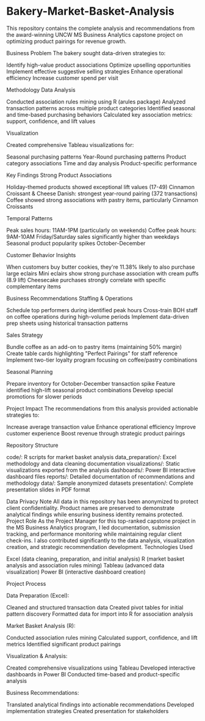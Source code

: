 # Bakery-Market-Basket-Analysis
This repository contains the complete analysis and recommendations from the award-winning UNCW MS Business Analytics capstone project on optimizing product pairings for revenue growth.

Business Problem The bakery sought data-driven strategies to:

Identify high-value product associations Optimize upselling opportunities Implement effective suggestive selling strategies Enhance operational efficiency Increase customer spend per visit

Methodology Data Analysis

Conducted association rules mining using R (arules package) Analyzed transaction patterns across multiple product categories Identified seasonal and time-based purchasing behaviors Calculated key association metrics: support, confidence, and lift values

Visualization

Created comprehensive Tableau visualizations for:

Seasonal purchasing patterns Year-Round purchasing patterns Product category associations Time and day analysis Product-specific performance

Key Findings Strong Product Associations

Holiday-themed products showed exceptional lift values (17-49) Cinnamon Croissant & Cheese Danish: strongest year-round pairing (372 transactions) Coffee showed strong associations with pastry items, particularly Cinnamon Croissants

Temporal Patterns

Peak sales hours: 11AM-1PM (particularly on weekends) Coffee peak hours: 9AM-10AM Friday/Saturday sales significantly higher than weekdays Seasonal product popularity spikes October-December

Customer Behavior Insights

When customers buy butter cookies, they're 11.38% likely to also purchase large eclairs Mini eclairs show strong purchase association with cream puffs (8.9 lift) Cheesecake purchases strongly correlate with specific complementary items

Business Recommendations Staffing & Operations

Schedule top performers during identified peak hours Cross-train BOH staff on coffee operations during high-volume periods Implement data-driven prep sheets using historical transaction patterns

Sales Strategy

Bundle coffee as an add-on to pastry items (maintaining 50% margin) Create table cards highlighting "Perfect Pairings" for staff reference Implement two-tier loyalty program focusing on coffee/pastry combinations

Seasonal Planning

Prepare inventory for October-December transaction spike Feature identified high-lift seasonal product combinations Develop special promotions for slower periods

Project Impact The recommendations from this analysis provided actionable strategies to:

Increase average transaction value Enhance operational efficiency Improve customer experience Boost revenue through strategic product pairings

Repository Structure

code/: R scripts for market basket analysis data_preparation/: Excel methodology and data cleaning documentation visualizations/: Static visualizations exported from the analysis dashboards/: Power BI interactive dashboard files reports/: Detailed documentation of recommendations and methodology data/: Sample anonymized datasets presentation/: Complete presentation slides in PDF format

Data Privacy Note All data in this repository has been anonymized to protect client confidentiality. Product names are preserved to demonstrate analytical findings while ensuring business identity remains protected. Project Role As the Project Manager for this top-ranked capstone project in the MS Business Analytics program, I led documentation, submission tracking, and performance monitoring while maintaining regular client check-ins. I also contributed significantly to the data analysis, visualization creation, and strategic recommendation development. Technologies Used

Excel (data cleaning, preparation, and initial analysis) R (market basket analysis and association rules mining) Tableau (advanced data visualization) Power BI (interactive dashboard creation)

Project Process

Data Preparation (Excel):

Cleaned and structured transaction data Created pivot tables for initial pattern discovery Formatted data for import into R for association analysis

Market Basket Analysis (R):

Conducted association rules mining Calculated support, confidence, and lift metrics Identified significant product pairings

Visualization & Analysis:

Created comprehensive visualizations using Tableau Developed interactive dashboards in Power BI Conducted time-based and product-specific analysis

Business Recommendations:

Translated analytical findings into actionable recommendations Developed implementation strategies Created presentation for stakeholders
